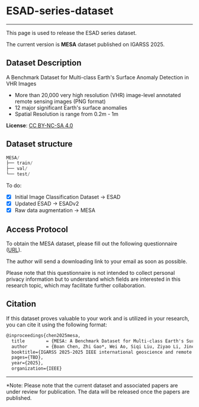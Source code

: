 # ESAD-series-dataset
---
This page is used to release the ESAD series dataset. 

The current version is **MESA** dataset published on IGARSS 2025.

## Dataset Description
A Benchmark Dataset for Multi-class Earth's Surface Anomaly Detection in VHR Images
- More than 20,000 very high resolution (VHR) image-level annotated remote sensing images (PNG format)
- 12 major significant Earth's surface anomalies
- Spatial Resolution is range from 0.2m - 1m

**License**: [CC BY-NC-SA 4.0](https://creativecommons.org/licenses/by-nc-sa/4.0/](https://creativecommons.org/licenses/by-nc-sa/4.0/deed.en))

## Dataset structure
```python
MESA/
├── train/
├── val/
└── test/
```

To do:
- [x] Initial Image Classification Dataset -> ESAD
- [x] Updated ESAD -> ESADv2
- [x] Raw data augmentation -> MESA
      
## Access Protocol
To obtain the MESA dataset, please fill out the following questionnaire ([URL](https://www.wjx.cn/vm/mlblkxz.aspx#)). 

The author will send a downloading link to your email as soon as possible.

Please note that this questionnaire is not intended to collect personal privacy information but to understand which fields are interested in this research topic, which may facilitate further collaboration.

## Citation
If this dataset proves valuable to your work and is utilized in your research, you can cite it using the following format:
```latex
@inproceedings{chen2025mesa,
  title        = {MESA: A Benchmark Dataset for Multi-class Earth's Surface Anomaly Detection in VHR Images},
  author       = {Boan Chen, Zhi Gao*, Wei Ao, Siqi Liu, Ziyao Li, Jinchang Ren, Qiao Wang},
  booktitle={IGARSS 2025-2025 IEEE international geoscience and remote sensing symposium},
  pages={TBD},
  year={2025},
  organization={IEEE}
```

---
*Note:
Please note that the current dataset and associated papers are under review for publication. The data will be released once the papers are published.


